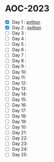 # AOC-2023

- [x] Day 1 : [python](solutions/day1/python/aoc1.py)
- [x] Day 2 : [python](solutions/day2/python/aoc2.py)
- [ ] Day 3 :
- [ ] Day 4 :
- [ ] Day 5 :
- [ ] Day 6 :
- [ ] Day 7 :
- [ ] Day 8 :
- [ ] Day 9 :
- [ ] Day 10:
- [ ] Day 11:
- [ ] Day 12:
- [ ] Day 13:
- [ ] Day 14:
- [ ] Day 15:
- [ ] Day 16:
- [ ] Day 17:
- [ ] Day 18:
- [ ] Day 19:
- [ ] Day 10:
- [ ] Day 21:
- [ ] Day 22:
- [ ] Day 23:
- [ ] Day 24:
- [ ] Day 25:
